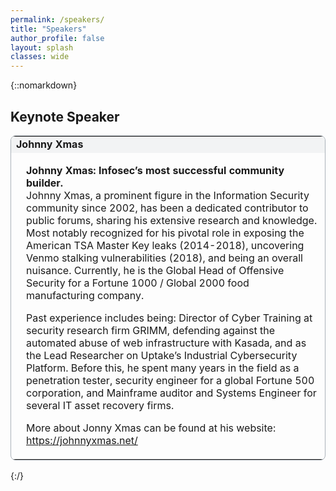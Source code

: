 ```yaml
---
permalink: /speakers/
title: "Speakers"
author_profile: false
layout: splash
classes: wide
---
```


{::nomarkdown}
<h2>Keynote Speaker</h2>
<table style="width:100%; border-style:solid; border-color:#ABB2B9; border-width:thin; border-radius: 8px;">
    <tr>
        <td colspan="2" style='background-color:#F2F3F4; font-weight:700;' id='K1'>Johnny Xmas</td>
    </tr>
    <tr>
        <td style="vertical-align:top;"><!-- TODO: Add image <img src="https://jaysonestreet.com/imgs/nl.webp" alt="Jonny Xmas" width="600" height="700"> --> </td>
        <td>
            <p><b>Johnny Xmas: Infosec’s most successful community builder.</b><br>Johnny Xmas, a prominent figure in the Information Security community since 2002, has been a dedicated contributor to public forums, sharing his extensive research and knowledge. Most notably recognized for his pivotal role in exposing the American TSA Master Key leaks (2014-2018), uncovering Venmo stalking vulnerabilities (2018), and being an overall nuisance. Currently, he is the Global Head of Offensive Security for a Fortune 1000 / Global 2000 food manufacturing company.</p>
            <p>Past experience includes being: Director of Cyber Training at security research firm GRIMM, defending against the automated abuse of web infrastructure with Kasada, and as the Lead Researcher on Uptake’s Industrial Cybersecurity Platform. Before this, he spent many years in the field as a penetration tester, security engineer for a global Fortune 500 corporation, and Mainframe auditor and Systems Engineer for several IT asset recovery firms.</p>
            <p>More about Jonny Xmas can be found at his website: <a href="https://johnnyxmas.net/" target="_blank">https://johnnyxmas.net/</a></p>
            <!-- TODO: Add link to schedule when schedule published
            <p><b>Talk: </b><a href="/schedule/#K1">Keynote Address</a></p>
            -->
        </td>
    </tr>
</table>
<!-- TODO: Add speakers
<h2>Speakers</h2>
<table style="width:100%; border-style:solid; border-color:#ABB2B9; border-width:thin; border-radius: 8px;">
    <tr>
        <td style="vertical-align:top;"><img src="../assets/images/bio-photo.jpg" alt="Bio Photo Placeholder" width="600" height="700">{bio name}</td>
        <td>
            <p>{bio content}</p>
        </td>
    </tr>
</table>
-->
{:/}